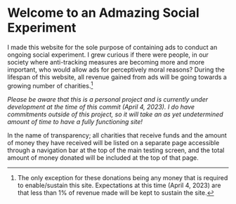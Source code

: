 # Welcome to an Admazing Social Experiment
I made this website for the sole purpose of containing ads to conduct an ongoing social experiment. I grew curious if there were people, in our society where anti-tracking measures are becoming more and more important, who would allow ads for perceptively moral reasons? During the lifespan of this website, all revenue gained from ads will be going towards a growing number of charities.[^donationException]

*Please be aware that this is a personal project and is currently under development at the time of this commit (April 4, 2023). I do have commitments outside of this project, so it will take an as yet undetermined amount of time to have a fully functioning site!*

In the name of transparency; all charities that receive funds and the amount of money they have received will be listed on a separate page accessible through a navigation bar at the top of the main testing screen, and the total amount of money donated will be included at the top of that page.

[^donationException]: The only exception for these donations being any money that is required to enable/sustain this site. Expectations at this time (April 4, 2023) are that less than 1% of revenue made will be kept to sustain the site.
